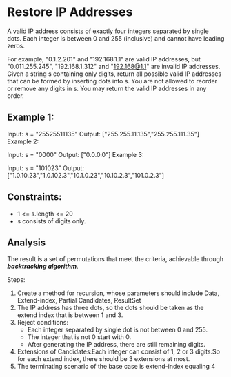 # Restore IP Addresses

A valid IP address consists of exactly four integers separated by single dots. Each integer is between 0 and 255 (inclusive) and cannot have leading zeros.

For example, "0.1.2.201" and "192.168.1.1" are valid IP addresses, but "0.011.255.245", "192.168.1.312" and "192.168@1.1" are invalid IP addresses.
Given a string s containing only digits, return all possible valid IP addresses that can be formed by inserting dots into s. You are not allowed to reorder or remove any digits in s. You may return the valid IP addresses in any order.

 

## Example 1:

Input: s = "25525511135"
Output: ["255.255.11.135","255.255.111.35"]
Example 2:

Input: s = "0000"
Output: ["0.0.0.0"]
Example 3:

Input: s = "101023"
Output: ["1.0.10.23","1.0.102.3","10.1.0.23","10.10.2.3","101.0.2.3"]
 

## Constraints:

* 1 <= s.length <= 20
* s consists of digits only.

## Analysis
The result is a set of permutations that meet the criteria, achievable through ***backtracking algorithm***.

Steps:

1. Create a method for recursion, whose parameters should include Data, Extend-index, Partial Candidates, ResultSet
2. The IP address has three dots, so the dots should be taken as the extend index that is between 1 and 3.
3. Reject conditions:
	* Each integer separated by single dot is not between 0 and 255.
	* The integer that is not 0 start with 0.
	* After generating the IP address, there are still remaining digits.
4. Extensions of Candidates:Each integer can consist of 1, 2 or 3 digits.So for each extend index, there should be 3 extensions at most.
5. The terminating scenario of the base case is extend-index equaling 4 
 
